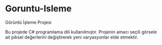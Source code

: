 # Goruntu-Isleme
Görüntü İşleme Projesi

Bu projede C# programlama dili kullanılmıştır. Projenin amacı seçili görsele ait piksel değerlerini değiştirerek yeni varyasyonlar elde etmektir.
